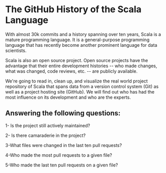 # The GitHub History of the Scala Language
With almost 30k commits and a history spanning over ten years, Scala is a mature programming language. It is a general-purpose programming language that has recently become another prominent language for data scientists.

Scala is also an open source project. Open source projects have the advantage that their entire development histories -- who made changes, what was changed, code reviews, etc. -- are publicly available.

We're going to read in, clean up, and visualize the real world project repository of Scala that spans data from a version control system (Git) as well as a project hosting site (GitHub). We will find out who has had the most influence on its development and who are the experts.

## Answering the following questions:
1- Is the project still actively maintained?

2- Is there camaraderie in the project?

3-What files were changed in the last ten pull requests?

4-Who made the most pull requests to a given file?

5-Who made the last ten pull requests on a given file?

